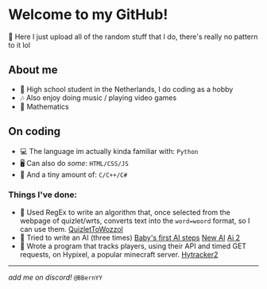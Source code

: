 # Welcome to my GitHub!
🤔 Here I just upload all of the random stuff that I do, there's really no pattern to it lol

## About me
- 🏫 High school student in the Netherlands, I do coding as a hobby
- 🎶 Also enjoy doing music / playing video games
- 🔭 Mathematics

## On coding
- 💻 The language im actually kinda familiar with: `Python`
- 🖥 Can also do *some*: `HTML/CSS/JS`
- 🤖 And a tiny amount of: `C/C++/C#`

### Things I've done:
- 💬 Used RegEx to write an algorithm that, once selected from the webpage of quizlet/wrts, converts text into the `word=woord` format, so I can use them. [QuizletToWozzol](bbernyy.github.io/QuizletToWozzol)
- 🤖 Tried to write an AI (three times) [Baby's first AI steps](https://github.com/BBernYY/baby-his-first-ai-steps) [New AI](https://github.com/BBernYY/newAI) [Ai 2](https://github.com/BBernYY/ai2)
- 🔎 Wrote a program that tracks players, using their API and timed GET requests, on Hypixel, a popular minecraft server. [Hytracker2](https://github.com/BBernYY/HyTracker2)

---

_add me on discord!_ `@BBernYY`

